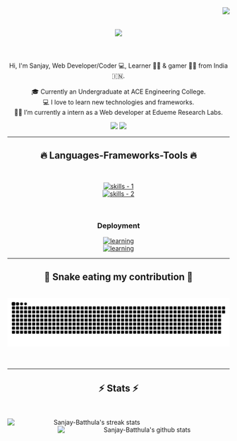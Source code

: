 <!-- profile view count -->
<img align="right" src="https://komarev.com/ghpvc/?username=Sanjay-Batthula">

<!-- introduction -->
<h1 align="center">
  <a href="https://git.io/typing-svg">
    <img src="https://readme-typing-svg.herokuapp.com/?lines=Hi+There!+👋;+Myself+Sanjay!;&center=true&font=Righteous&size=35">
  </a>
</h1>

<br />
<!-- about me -->
<p align="center">
  Hi, I'm Sanjay, Web Developer/Coder 💻,  Learner 👨‍💻 &  gamer 🦸‍♂️ from India 🇮🇳.
  <br />
  <br />
  🎓 Currently an Undergraduate at ACE Engineering College.
  <br />
  💻 I love to learn new technologies and frameworks.
  <br />
  🧑‍💼 I’m currently a intern as a Web developer at Edueme Research Labs.
  <br />
</p>

<!-- social handles -->
<div align="center"> 
  <a href="sanjaybatthula24@gmail.com"><img src="https://img.shields.io/badge/-Gmail-%23333?style=for-the-badge&logo=gmail&logoColor=white" target="_blank"></a>
  <a href="https://www.linkedin.com/in/sanjay-batthula-628075261/" target="_blank"><img src="https://img.shields.io/badge/-LinkedIn-%230077B5?style=for-the-badge&logo=linkedin&logoColor=white" target="_blank"></a> 
</div>

<hr />

<!-- skills -->
<h2 align="center">🔥 Languages-Frameworks-Tools 🔥</h2>
<br />
<p align="center">
  <a href="https://skillicons.dev">
      <picture>
          <source media="(prefers-color-scheme: dark)" srcset="https://skillicons.dev/icons?i=nextjs%2Creact%2Cgit%2Chtml%2Ccss%2Cjavascript%2Cts%2Ctailwind%2Cfigma%2Cthreejs&theme=dark" />
          <source media="(prefers-color-scheme: light), (prefers-color-scheme: no-preference)" srcset="https://skillicons.dev/icons?i=nextjs%2Creact%2Cgit%2Chtml%2Ccss%2Cjavascript%2Cts%2Ctailwind%2Cfigma%2Cthreejs&theme=light" />
          <img src="https://skillicons.dev/icons?i=nextjs%2Creact%2Cgit%2Chtml%2Ccss%2Cjavascript%2Cts%2Ctailwind%2Cfigma%2Cthreejs&theme=light" alt="skills - 1" />
        </picture>
          <br />
          <picture>
            <source media="(prefers-color-scheme: dark)" srcset="https://skillicons.dev/icons?i=nodejs%2Cexpress%2Cmongodb%2Cmysql%2Cpostgres%2Credux%2Cprisma%2Cfirebase%2Csupabase&theme=dark" />
            <source media="(prefers-color-scheme: light), (prefers-color-scheme: no-preference)" srcset="https://skillicons.dev/icons?i=nodejs%2Cexpress%2Cmongodb%2Cmysql%2Cpostgres%2Credux%2Cprisma%2Cfirebase%2Csupabase&theme=light" />
            <img src="https://skillicons.dev/icons?i=nodejs%2Cexpress%2Cmongodb%2Cmysql%2Cpostgres%2Credux%2Cprisma%2Cfirebase%2Csupabase&theme=light" alt="skills - 2" />
        </picture>
  </a>
</p>
<br />

<!-- deployment -->
<h3 align="center">Deployment</h3>
<p align="center">
  <a href="https://skillicons.dev">
      <picture>
          <source media="(prefers-color-scheme: dark)" srcset='https://skillicons.dev/icons?i=planetscale%2Cvercel%2Cnetlify&theme=dark' />
          <source media="(prefers-color-scheme: light), (prefers-color-scheme: no-preference)" srcset='https://skillicons.dev/icons?i=planetscale%2Cvercel%2Cnetlify&theme=light' />
          <img src='https://skillicons.dev/icons?i=planetscale%2Cvercel%2Cnetlify' alt="learning" />
        </picture>
  </a>
<br />
<a href="https://www.logalert.app">
  <img src='https://img.shields.io/badge/Log-Alert-ca3e54?labelColor=5512ca&style=for-the-badge' alt="learning" />
</a>
</p>
<hr />

<!-- snake graph -->
<div align="center">
  <h2>🐍 Snake eating my contribution 🐍</h2>
  <br />
  <picture>
    <source media="(prefers-color-scheme: dark)" srcset="https://github.com/Sanjay-batthula/Sanjay-batthula/blob/main/github-contribution-grid-snake-dark.svg" />
    <source media="(prefers-color-scheme: light), (prefers-color-scheme: no-preference)" srcset="https://github.com/Sanjay-batthula/Sanjay-batthula/blob/main/github-contribution-grid-snake.svg" />
    <img src="https://github.com/Sanjay-batthula/Sanjay-batthula/blob/main/github-contribution-grid-snake.svg" alt="github-snake" />
  </picture>
  <br />
  <br />
  <br />
</div>

<hr />

<!-- stats -->
<h2 align="center">⚡ Stats ⚡</h2>
<br />
<p align=center>
  <div align=center>
    <a href="https://github.com/Sanjay-batthula" title="Go to Source">
      <picture>
        <source media="(prefers-color-scheme: dark)" srcset="https://streak-stats.demolab.com?user=Sanjay-Batthula&theme=dark" />
        <source media="(prefers-color-scheme: light), (prefers-color-scheme: no-preference)" srcset="https://streak-stats.demolab.com?user=Sanjay-Batthula" />
        <img align="left" width=390 src="https://streak-stats.demolab.com?user=Sanjay-Batthula&theme=dark" alt="Sanjay-Batthula's streak stats" />
      </picture>
    </a>
    <a href="https://github.com/anuraghazra/github-readme-stats" title="Go to Source">
      <picture>
        <source media="(prefers-color-scheme: dark)" srcset="https://github-readme-stats.vercel.app/api?username=Sanjay-Batthula&show_icons=true&theme=react&hide_border=true" />
        <source media="(prefers-color-scheme: light), (prefers-color-scheme: no-preference)" srcset="https://github-readme-stats.vercel.app/api?username=sanidhyy&show_icons=true&theme=default&border_color=61dafb" />
        <img align="right" width=390 src="https://github-readme-stats.vercel.app/api?username=Sanjay-Batthula&show_icons=true&theme=default&border_color=61dafb" alt="Sanjay-Batthula's github stats" />
      </picture>
    </a>
  </div>
  <br /><br /><br /><br /><br /><br /><br /><br /><br />
  <a href="https://github.com/Ashutosh00710/github-readme-activity-graph" title="Go to Source">
    <picture>
      <source media="(prefers-color-scheme: dark)" srcset="https://github-readme-activity-graph.vercel.app/graph?username=Sanjay-Batthula&theme=react-dark" />
      <source media="(prefers-color-scheme: light), (prefers-color-scheme: no-preference)" srcset="https://github-readme-activity-graph.vercel.app/graph?username=Sanjay-Batthula&bg_color=ffffff&color=708090&line=24292e&point=24292e&area=true&hide_border=true" />
      <img width="100%" src="https://github-readme-activity-graph.vercel.app/graph?username=Sanjay-Batthula&bg_color=ffffff&color=708090&line=24292e&point=24292e&area=true&hide
    </picture>
  </a>
</p>
